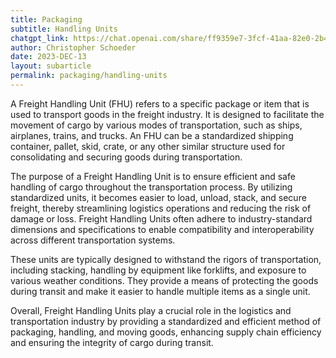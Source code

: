 ```yaml
---
title: Packaging
subtitle: Handling Units
chatgpt_link: https://chat.openai.com/share/ff9359e7-3fcf-41aa-82e0-2b48d7d44b82
author: Christopher Schoeder
date: 2023-DEC-13
layout: subarticle
permalink: packaging/handling-units
---
```


A Freight Handling Unit (FHU) refers to a specific package or item that is used to transport goods in the freight industry. It is designed to facilitate the movement of cargo by various modes of transportation, such as ships, airplanes, trains, and trucks. An FHU can be a standardized shipping container, pallet, skid, crate, or any other similar structure used for consolidating and securing goods during transportation.

The purpose of a Freight Handling Unit is to ensure efficient and safe handling of cargo throughout the transportation process. By utilizing standardized units, it becomes easier to load, unload, stack, and secure freight, thereby streamlining logistics operations and reducing the risk of damage or loss. Freight Handling Units often adhere to industry-standard dimensions and specifications to enable compatibility and interoperability across different transportation systems.

These units are typically designed to withstand the rigors of transportation, including stacking, handling by equipment like forklifts, and exposure to various weather conditions. They provide a means of protecting the goods during transit and make it easier to handle multiple items as a single unit.

Overall, Freight Handling Units play a crucial role in the logistics and transportation industry by providing a standardized and efficient method of packaging, handling, and moving goods, enhancing supply chain efficiency and ensuring the integrity of cargo during transit.
